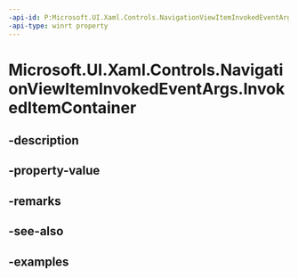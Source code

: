 ```yaml
---
-api-id: P:Microsoft.UI.Xaml.Controls.NavigationViewItemInvokedEventArgs.InvokedItemContainer
-api-type: winrt property
---
```


<!-- Property syntax.
public NavigationViewItemBase InvokedItemContainer { get; }
-->

# Microsoft.UI.Xaml.Controls.NavigationViewItemInvokedEventArgs.InvokedItemContainer

## -description

## -property-value

## -remarks

## -see-also

## -examples

